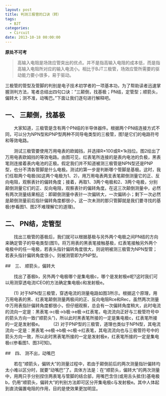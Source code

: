 ```yaml
---
layout: post
title: 判测三极管的口诀（转）
tags:
  - BJT
categories:
  - Circuit
date: 2013-10-18 00:00:00
---
```


**原处不可考**

> 高输入电阻是场效应管突出的优点。并不是指高输入电阻的成本低，而是指高输入电阻所对应的输入电流小。相比于BJT三极管，场效应管所需要的驱动能力要小很多，易于驱动。

三极管的管型及管脚的判别是电子技术初学者的一项基本功，为了帮助读者迅速掌握测判方法，笔者总结出四句口诀：“三颠倒，找基极；PN结，定管型；顺箭头，偏转大；测不准，动嘴巴。”下面让我们逐句进行解释吧。

## 一、 三颠倒，找基极

　　大家知道，三极管是含有两个PN结的半导体器件。根据两个PN结连接方式不同，可以分为NPN型和PNP型两种不同导电类型的三极管，图1是它们的电路符号和等效电路。

　　测试三极管要使用万用电表的欧姆挡，并选择R×100或R×1k挡位。图2绘出了万用电表欧姆挡的等效电路。由图可见，红表笔所连接的是表内电池的负极，黑表笔则连接着表内电池的正极。假定我们并不知道被测三极管是NPN型还是PNP型，也分不清各管脚是什么电极。测试的第一步是判断哪个管脚是基极。这时，我们任取两个电极(如这两个电极为1、2)，用万用电表两支表笔颠倒测量它的正、反向电阻，观察表针的偏转角度；接着，再取1、3两个电极和2、3两个电极，分别颠倒测量它们的正、反向电阻，观察表针的偏转角度。在这三次颠倒测量中，必然有两次测量结果相近：即颠倒测量中表针一次偏转大，一次偏转小；剩下一次必然是颠倒测量前后指针偏转角度都很小，这一次未测的那只管脚就是我们要寻找的基极(参看图1、图2不难理解它的道理)。

## 二、 PN结，定管型

　　找出三极管的基极后，我们就可以根据基极与另外两个电极之间PN结的方向来确定管子的导电类型(图1)。将万用表的黑表笔接触基极，红表笔接触另外两个电极中的任一电极，若表头指针偏转角度很大，则说明被测三极管为NPN型管；若表头指针偏转角度很小，则被测管即为PNP型。

##　三、 顺箭头，偏转大

　　找出了基极b，另外两个电极哪个是集电极c，哪个是发射极e呢?这时我们可以用测穿透电流ICEO的方法确定集电极c和发射极e。

　　(1) 对于NPN型三极管，穿透电流的测量电路如图3所示。根据这个原理，用万用电表的黑、红表笔颠倒测量两极间的正、反向电阻Rce和Rec，虽然两次测量中万用表指针偏转角度都很小，但仔细观察，总会有一次偏转角度稍大，此时电流的流向一定是：黑表笔→c极→b极→e极→红表笔，电流流向正好与三极管符号中的箭头方向一致(“顺箭头”)，所以此时黑表笔所接的一定是集电极c，红表笔所接的一定是发射极e。
　　
   (2) 对于PNP型的三极管，道理也类似于NPN型，其电流流向一定是：黑表笔→e极→b极→c极→红表笔，其电流流向也与三极管符号中的箭头方向一致，所以此时黑表笔所接的一定是发射极e，红表笔所接的一定是集电极c(参看图1、图3可知)。

##　四、 测不出，动嘴巴

　　若在“顺箭头，偏转大”的测量过程中，若由于颠倒前后的两次测量指针偏转均太小难以区分时，就要“动嘴巴”了。具体方法是：在“顺箭头，偏转大”的两次测量中，用两只手分别捏住两表笔与管脚的结合部，用嘴巴含住(或用舌头抵住)基电极b，仍用“顺箭头，偏转大”的判别方法即可区分开集电极c与发射极e。其中人体起到直流偏置电阻的作用，目的是使效果更加明显。
